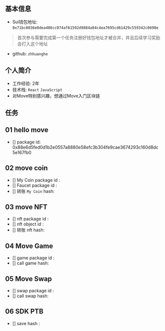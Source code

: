 ## 基本信息
- Sui钱包地址: `0x71bc0036e0dea406cc074af61592d9884a84c4ea7695cd61429c559342c0698e`
> 首次参与需要完成第一个任务注册好钱包地址才被合并，并且后续学习奖励会打入这个地址
- github: `zhhuanghe`

## 个人简介
- 工作经验: 2年
- 技术栈: `React` `JavaScript`
- 对Move特别感兴趣，想通过Move入门区块链

## 任务

##   01 hello move  
- [] package id: 0x88e6d5fed0d1b2e0557a8880e58efc3b304fe9cae3674293c160d8dc5e167fb0

##   02 move coin
- [] My Coin package id : 
- [] Faucet package id : 
- [] 转账 `My Coin` hash:

##   03 move NFT
- [] nft package id :
- [] nft object id : 
- [] 转账 nft  hash:

##   04 Move Game
- [] game package id :
- [] call game hash:

##   05 Move Swap
- [] swap package id :
- [] call swap hash:

##   06 SDK PTB
- [] save hash :
